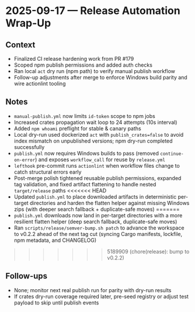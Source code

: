 # 2025-09-17 — Release Automation Wrap-Up

## Context
- Finalized CI release hardening work from PR #179
- Scoped npm publish permissions and added auth checks
- Ran local `act` dry run (npm path) to verify manual publish workflow
- Follow-up adjustments after merge to enforce Windows build parity and wire actionlint tooling

## Notes
- `manual-publish.yml` now limits `id-token` scope to npm jobs
- Increased crates propagation wait loop to 24 attempts (10s interval)
- Added `npm whoami` preflight for stable & canary paths
- Local dry-run used dockerized `act` with `publish_crates=false` to avoid index mismatch on unpublished versions; npm dry-run completed successfully
- `publish.yml` now requires Windows builds to pass (removed `continue-on-error`) and exposes `workflow_call` for reuse by `release.yml`
- `lefthook` pre-commit runs `actionlint` when workflow files change to catch structural errors early
- Post-merge polish tightened reusable publish permissions, expanded tag validation, and fixed artifact flattening to handle nested `target/release` paths
<<<<<<< HEAD
- Updated `publish.yml` to place downloaded artifacts in deterministic per-target directories and harden the flatten helper against missing Windows zips (with deeper search fallback + duplicate-safe moves)
=======
- `publish.yml` downloads now land in per-target directories with a more resilient flatten helper (deep search fallback, duplicate-safe moves)
- Ran `scripts/release/semver-bump.sh patch` to advance the workspace to v0.2.2 ahead of the next tag cut (syncing Cargo manifests, lockfile, npm metadata, and CHANGELOG)
>>>>>>> 5189909 (chore(release): bump to v0.2.2)

## Follow-ups
- None; monitor next real publish run for parity with dry-run results
- If crates dry-run coverage required later, pre-seed registry or adjust test payload to skip until publish events
